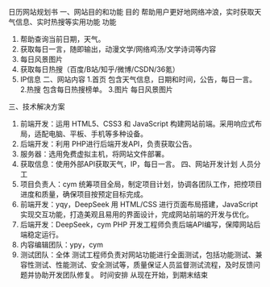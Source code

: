 日历网站规划书
一、网站目的和功能
目的
帮助用户更好地网络冲浪，实时获取天气信息、实时热搜等实用功能
功能
1.	帮助查询当前日期，天气。
2.	获取每日一言，随即输出，动漫文学/网络鸡汤/文学诗词等内容
3.	每日风景图片
4.	获取每日热搜（百度/B站/知乎/微博/CSDN/36氪）
5.	IP信息
二、网站内容
1.首页
包含天气信息，日期和时间，公告，每日一言。
2.热搜 
包含每日热搜榜单。
3.图片 
每日风景图片

三、技术解决方案
1.	前端开发：运用 HTML5、CSS3 和 JavaScript 构建网站前端。采用响应式布局，适配电脑、平板、手机等多种设备。
2.	后端开发：利用 PHP进行后端开发API，负责获取公告。
3.	服务器：选用免费虚拟主机，将网站文件部署。
4.	获取信息：使用外部API获取天气，IP，每日一言。
四、网站开发计划
人员分工
1.	项目负责人：cym
统筹项目全局，制定项目计划，协调各团队工作，把控项目进度和质量，确保项目按预定目标完成。
2.	前端开发：yqy，DeepSeek
用 HTML/CSS 进行页面布局搭建，JavaScript实现交互功能，打造美观且易用的界面设计，完成网站前端的开发与优化。
3.	后端开发：DeepSeek，cym
PHP 开发工程师负责后端API编写，保障网站后端稳定运行。
4.	内容编辑团队：ypy，cym
5.	测试团队：全体
测试工程师负责对网站功能进行全面测试，包括功能测试、兼容性测试、性能测试、安全测试等，质量保证人员监督测试流程，及时反馈问题并协助开发团队修复。
时间安排
从现在开始，到期末结束
